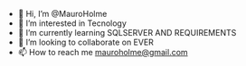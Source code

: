 - 👋 Hi, I’m @MauroHolme
- 👀 I’m interested in Tecnology
- 🌱 I’m currently learning SQLSERVER AND REQUIREMENTS
- 💞️ I’m looking to collaborate on EVER
- 📫 How to reach me mauroholme@gmail.com

<!---
MauroHolme/MauroHolme is a ✨ special ✨ repository because its `README.md` (this file) appears on your GitHub profile.
You can click the Preview link to take a look at your changes.
--->
